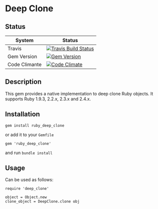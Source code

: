 # Deep Clone

## Status

|System|Status|
|--|--|
| Travis | [![Travis Build Status](https://travis-ci.org/gmodarelli/ruby-deepclone.svg?branch=master)](https://travis-ci.org/gmodarelli/ruby-deepclone) |
| Gem Version | [![Gem Version](https://badge.fury.io/rb/ruby_deep_clone.svg)](https://badge.fury.io/rb/ruby_deep_clone) |
| Code Climante | [![Code Climate](https://codeclimate.com/github/gmodarelli/ruby_deep_clone/badges/gpa.svg)](https://codeclimate.com/github/gmodarelli/ruby_deep_clone)

## Description

This gem provides a native implementation to deep clone Ruby objects.
It supports Ruby 1.9.3, 2.2.x, 2.3.x and 2.4.x.

## Installation

```
gem install ruby_deep_clone
```

or add it to your `Gemfile`

```
gem 'ruby_deep_clone'
```

and run `bundle install`

## Usage

Can be used as follows:

```
require 'deep_clone'

object = Object.new
clone_object = DeepClone.clone obj
```
